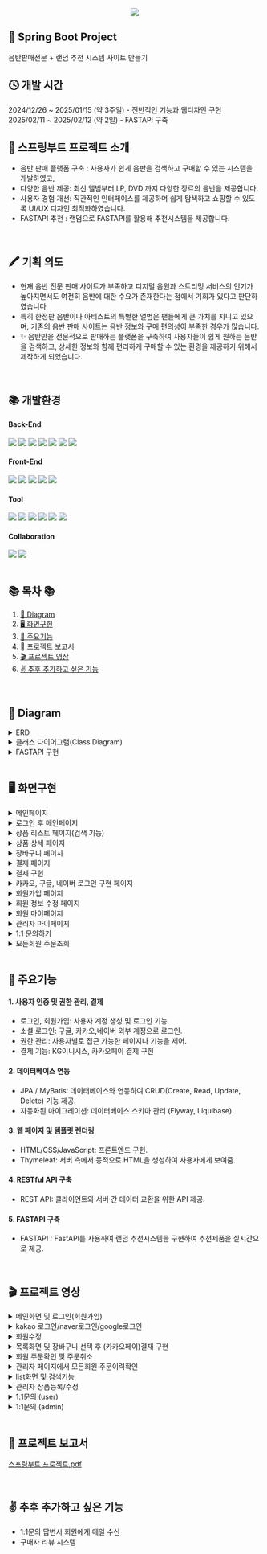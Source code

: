 <p align='center'>
  <img src="https://github.com/user-attachments/assets/bd5acedd-80a8-43a4-b533-98315dd34e1c"/>
</p>





## 🙌 Spring Boot Project
음반판매전문 + 랜덤 추천 시스템 사이트 만들기

## 🕓 개발 시간
2024/12/26 ~ 2025/01/15 (약 3주일) - 전반적인 기능과 웹디자인 구현<br>
2025/02/11 ~ 2025/02/12 (약 2일) - FASTAPI 구축
<br/>

## 📄  스프링부트 프로젝트 소개
- 음반 판매 플랫폼 구축 : 사용자가 쉽게 음반을 검색하고 구매할 수 있는 시스템을 개발하였고,
- 다양한 음반 제공: 최신 앨범부터 LP, DVD 까지 다양한 장르의 음반을 제공합니다.
- 사용자 경험 개선: 직관적인 인터페이스를 제공하며 쉽게 탐색하고 쇼핑할 수 있도록 UI/UX 디자인 최적화하였습니다.
- FASTAPI 추천 : 랜덤으로 FASTAPI를 활용해 추천시스템을 제공합니다.
<br/>

## 🖍 기획 의도
- 현재 음반 전문 판매 사이트가 부족하고 디지털 음원과 스트리밍 서비스의 인기가 높아지면서도 여전히 음반에 대한 수요가 존재한다는 점에서 기회가 있다고 판단하였습니다
- 특히 한정판 음반이나 아티스트의 특별한 앨범은 팬들에게 큰 가치를 지니고 있으며, 기존의 음반 판매 사이트는 음반 정보와 구매 편의성이 부족한 경우가 많습니다.
- ✨ 음반만을 전문적으로 판매하는 플랫폼을 구축하여 사용자들이 쉽게 원하는 음반을 검색하고, 상세한 정보와 함께 편리하게 구매할 수 있는 환경을 제공하기 위해서 제작하게 되었습니다.

<br/>

## 📚 개발환경   
<div>
<h4> Back-End </h4>
<img src="https://img.shields.io/badge/springboot-6DB33F?style=for-the-badge&logo=springboot&logoColor=white">
<img src="https://img.shields.io/badge/java-007396?style=for-the-badge&logo=java&logoColor=white">
<img src="https://img.shields.io/badge/mysql-4479A1?style=for-the-badge&logo=mysql&logoColor=white">
<img src="https://img.shields.io/badge/Thymeleaf -005F0F?style=for-the-badge&logo=Thymeleaf&logoColor=white">
<img src="https://img.shields.io/badge/fastapi-009688?style=for-the-badge&logo=fastapi&logoColor=white">
<img src="https://img.shields.io/badge/python-3776AB?style=for-the-badge&logo=python&logoColor=white">
<img src="https://img.shields.io/badge/Visual%20Studio-5C2D91.svg?style=for-the-badge&logo=visual-studio&logoColor=white">
</div>
<div>
<h4> Front-End </h4>
<img src="https://img.shields.io/badge/jquery-0769AD?style=for-the-badge&logo=jquery&logoColor=white">
<img src="https://img.shields.io/badge/javascript-F7DF1E?style=for-the-badge&logo=javascript&logoColor=black">
<img src="https://img.shields.io/badge/html5-E34F26?style=for-the-badge&logo=html5&logoColor=white">
<img src="https://img.shields.io/badge/css-1572B6?style=for-the-badge&logo=css3&logoColor=white">
<img src="https://img.shields.io/badge/bootstrap-7952B3?style=for-the-badge&logo=bootstrap&logoColor=white">
</div>
<h4> Tool </h4>
<div>
<img src="https://img.shields.io/badge/apache tomcat-F8DC75?style=for-the-badge&logo=apachetomcat&logoColor=white">
<img src="https://img.shields.io/badge/intelij-9B4DCA?style=for-the-badge&logo=intellijidea&logoColor=white">
<img src="https://img.shields.io/badge/kakao-FFCD00?style=for-the-badge&logo=kakao&logoColor=white">
<img src="https://img.shields.io/badge/naver -03C75A?style=for-the-badge&logo=naver&logoColor=white">
<img src="https://img.shields.io/badge/google-4285F4?style=for-the-badge&logo=google&logoColor=white">
<img src="https://img.shields.io/badge/gradle-02303A?style=for-the-badge&logo=gradle&logoColor=white">


</div>
<div>
<h4>Collaboration </h4>  
<img src="https://img.shields.io/badge/GitHub-181717?style=for-the-badge&logo=GitHub&logoColor=white">
<img src="https://img.shields.io/badge/git-F05032?style=for-the-badge&logo=git&logoColor=white">
</div>


<br/>

## 📚 목차 📚

01. [📐 Diagram](#-diagram)
02. [🖥 화면구현](#-화면구현)
03. [🔎 주요기능](#-주요기능)
04. [📂 프로젝트 보고서 ](#-프로젝트-보고서)
05. [🎬 프로젝트 영상](#-프로젝트-영상)
06. [✌ 추후 추가하고 싶은 기능](#-추후-추가하고-싶은-기능)


<br/>

## 📐 Diagram
<details><summary>ERD</summary>
<br/>

![image](https://github.com/user-attachments/assets/cd850656-2786-4eef-bce1-94621b0bb0c3)
</details>

<details><summary>클래스 다이어그램(Class Diagram)</summary>
<br/>

![image](https://github.com/user-attachments/assets/fcde9972-9a4a-46f4-b159-cadc6c9ee096)

</details>

<details><summary>FASTAPI 구현</summary>
<br/>

![image](https://github.com/user-attachments/assets/7da3bac4-6ab2-46b2-839a-c49f495c4881)

</details>

<br/>

## 🖥 화면구현

<details><summary>메인페이지</summary>
  <br/>

![image](https://github.com/user-attachments/assets/228ce351-6232-4de3-8134-3b80d017b8c9)





</details>

<details><summary>로그인 후 메인페이지</summary>
  <br/>


![image](https://github.com/user-attachments/assets/4e7e2bf6-447d-41c3-b943-aceae0eb944e)



</details>

<details><summary>상품 리스트 페이지(검색 기능)</summary>
  <br/>

![리스트](https://github.com/user-attachments/assets/4c800f25-3193-498a-8524-20758027f6f9)


![검색기능](https://github.com/user-attachments/assets/46d21f27-6982-49ab-871b-c04a3f87d54d)


</details>

<details><summary>상품 상세 페이지</summary>
  <br/>
  
![제품상세보기](https://github.com/user-attachments/assets/2b713659-4d68-4192-9628-b780d248af74)


</details>

<details><summary>장바구니 페이지</summary>
  <br/>

![장바구니페이지](https://github.com/user-attachments/assets/98007b90-b9de-4301-9628-b8296e8d3f67)



</details>

<details><summary>결제 페이지</summary>
  <br/>

![결재화면페이지](https://github.com/user-attachments/assets/79071f25-3ada-4679-9062-e7f9c69eac2a)


</details>

<details><summary>결제 구현</summary>
  <br/>

![image](https://github.com/user-attachments/assets/915a0bdb-51fc-416e-980b-a1ed69788bd3)
<br/>
![image](https://github.com/user-attachments/assets/f4fc002d-d53c-470a-a32d-e8fa52550446)


</details>

<details><summary>카카오, 구글, 네이버 로그인 구현 페이지</summary>
  <br/>
  
![로그인페이지](https://github.com/user-attachments/assets/a4bde8e9-92f6-4003-a8af-c56fb551802b)


</details>

<details><summary>회원가입 페이지</summary>
  <br/>
  

![회원가입](https://github.com/user-attachments/assets/abe25058-def0-4274-a6d3-b25f91abb8eb)


</details>

<details><summary>회원 정보 수정 페이지</summary>
  <br/>


![회원정보수정](https://github.com/user-attachments/assets/f7d4c5c9-9713-409a-b286-745f68edce5c)


</details>

<details><summary>회원 마이페이지</summary>
  <br/>


![회원마이페이지](https://github.com/user-attachments/assets/0d3b1979-1c30-42af-a3a3-a74c643a918d)


</details>

<details><summary>관리자 마이페이지</summary>
  <br/>

![관리자페이지](https://github.com/user-attachments/assets/b7701cf9-6808-49db-b02d-1a5422bf339f)



</details>

<details><summary>1:1 문의하기</summary>
  <br/>

![회원문의](https://github.com/user-attachments/assets/89caa146-3c3d-4ffa-93ce-ca0f8689101d)

![관리자 문의페이지](https://github.com/user-attachments/assets/aa8ef6af-a5be-4b33-b666-63f20aca22d6)


</details>

<details><summary>모든회원 주문조회</summary>
  <br/>

![모든회원 주문목록페이지](https://github.com/user-attachments/assets/a43ba939-e82b-43c8-94db-d40dc013fced)



</details>

<br/>

## 🔎 주요기능
#### 1. 사용자 인증 및 권한 관리, 결제
- 로그인, 회원가입: 사용자 계정 생성 및 로그인 기능. <br>
- 소셜 로그인: 구글, 카카오,네이버 외부 계정으로 로그인.<br>
- 권한 관리: 사용자별로 접근 가능한 페이지나 기능을 제어.
- 결제 기능: KG이니시스, 카카오페이 결제 구현 
#### 2. 데이터베이스 연동
- JPA / MyBatis: 데이터베이스와 연동하여 CRUD(Create, Read, Update, Delete) 기능 제공.<br>
- 자동화된 마이그레이션: 데이터베이스 스키마 관리 (Flyway, Liquibase).<br>
#### 3. 웹 페이지 및 템플릿 렌더링
- HTML/CSS/JavaScript: 프론트엔드 구현.<br>
- Thymeleaf: 서버 측에서 동적으로 HTML을 생성하여 사용자에게 보여줌.<br>
#### 4. RESTful API 구축
- REST API: 클라이언트와 서버 간 데이터 교환을 위한 API 제공.<br>
#### 5. FASTAPI 구축
- FASTAPI : FastAPI를 사용하여 랜덤 추천시스템을 구현하여 추천제품을 실시간으로 제공. <br>

<br/>


## 🎬 프로젝트 영상
<details><summary>메인화면 및 로그인(회원가입) </summary>
<br/>


https://github.com/user-attachments/assets/7b18017a-7c92-4c70-b014-2f3d4b74e58f



</details>

<details><summary>kakao 로그인/naver로그인/google로그인</summary>
<br/>


https://github.com/user-attachments/assets/6d6d68ec-4e60-4bc8-bc9e-e4ea21d71f4f



</details>

<details><summary>회원수정</summary>
<br/>


https://github.com/user-attachments/assets/fc84479a-2007-4a35-9657-a7d22db3520e




</details>

<details><summary>목록화면 및 장바구니 선택 후 (카카오페이)결재 구현</summary>
<br/>


https://github.com/user-attachments/assets/771bae6e-f6b3-4de4-ba91-1ad114971ffc




</details>

<details><summary>회원 주문확인 및 주문취소</summary>
<br/>




https://github.com/user-attachments/assets/5112eb43-a462-4325-85cf-62556c64674f





</details>

<details><summary>관리자 페이지에서 모든회원 주문이력확인</summary>
<br/>



https://github.com/user-attachments/assets/df5b6ab5-2081-4efc-bea3-0103fe8b4826



</details>

<details><summary>list화면 및 검색기능</summary>
<br/>



https://github.com/user-attachments/assets/7e326e5d-91d8-433f-a87e-bf57f02a6e6b







</details>

<details><summary>관리자 상품등록/수정</summary>
<br/>



https://github.com/user-attachments/assets/dcb578ab-8a35-42ad-9117-cbd7f9ea3dfb




</details>

<details><summary>1:1문의 (user)</summary>
<br/>


https://github.com/user-attachments/assets/628f5f06-e75f-48ac-b677-84891f0af056





https://github.com/user-attachments/assets/010cc3ce-9c0d-4b0b-875b-ee23458698f8





</details>

<details><summary>1:1문의 (admin)</summary>
<br/>



https://github.com/user-attachments/assets/c5edc991-b0e4-4b86-a55e-48c5b137eebe



</details>


<br/>

## 📂 프로젝트 보고서 
[스프링부트 프로젝트.pdf](https://github.com/user-attachments/files/18776542/default.pdf)

<br/>

## ✌ 추후 추가하고 싶은 기능
- 1:1문의 답변시 회원에게 메일 수신
- 구매자 리뷰 시스템
